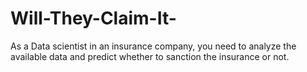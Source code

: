 # Will-They-Claim-It-
As a Data scientist in an insurance company, you need to analyze the available data and predict whether to sanction the insurance or not.
